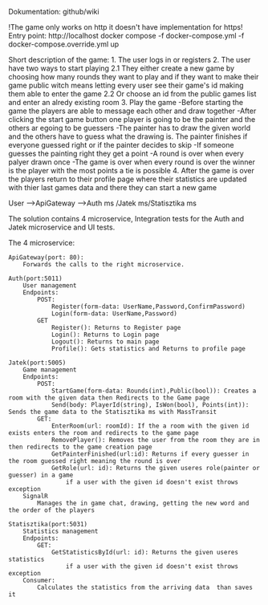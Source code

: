 Dokumentation: github/wiki

!The game only works on http it doesn't have implementation for https!
Entry point: http://localhost
docker compose -f docker-compose.yml -f docker-compose.override.yml up

Short description of the game:
	1. The user logs in or registers
	2. The user have two ways to start playing
		2.1 They either create a new game by choosing how many rounds they want to play and if they want to make their game public witch means letting every user see their game's id making them able to enter the game
		2.2 Or choose an id from the public games list and enter an alredy existing room
	3. Play the game
		-Before starting the game the players are able to message each other and draw together
		-After clicking the start game button one player is going to be the painter and the others ar egoing to be guessers
		-The painter has to draw the given world and the others have to guess what the drawing is. The painter finishes if everyone guessed right or if the painter decides to skip
		-If someone guesses the painting right they get a point
		-A round is over when every palyer drawn once
		-The game is over when every round is over the winner is the player with the most points a tie is possible
	4. After the game is over the players return to their profile page where their statistics are updated with thier last games data and there they can start a new game

User -->ApiGateway -->Auth ms /Jatek ms/Statisztika ms

The solution contains 4 microservice, Integration tests for the Auth and Jatek microservice and UI tests.

The 4 microservice:

	ApiGateway(port: 80):
		Forwards the calls to the right microservice.
		
	Auth(port:5011)
		User management
		Endpoints:
			POST:
				Register(form-data: UserName,Password,ConfirmPassword)
				Login(form-data: UserName,Password)
			GET
				Register(): Returns to Register page
				Login(): Returns to Login page
				Logout(): Returns to main page
				Profile(): Gets statistics and Returns to profile page
				
	Jatek(port:5005)
		Game management
		Endpoints:
			POST:
				StartGame(form-data: Rounds(int),Public(bool)): Creates a room with the given data then Redirects to the Game page
				Send(body: PlayerId(string), IsWon(bool), Points(int)): Sends the game data to the Statisztika ms with MassTransit
			GET:
				EnterRoom(url: roomId): If the a room with the given id exists enters the room and redirects to the game page
				RemovePlayer(): Removes the user from the room they are in then redirects to the game creation page
				GetPainterFinished(url:id): Returns if every guesser in the room guessed right meaning the round is over
				GetRole(url: id): Returns the given useres role(painter or guesser) in a game
					if a user with the given id doesn't exist throws exception
		SignalR
			Manages the in game chat, drawing, getting the new word and the order of the players
			
	Statisztika(port:5031)
		Statistics management
		Endpoints:
			GET:
				GetStatisticsById(url: id): Returns the given useres statistics
					if a user with the given id doesn't exist throws exception
		Consumer:
			Calculates the statistics from the arriving data  than saves it
